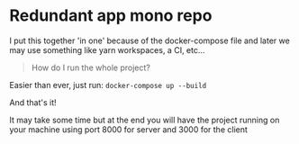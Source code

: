# Redundant app mono repo

I put this together 'in one' because of the docker-compose file and later we may use something like yarn workspaces, a CI, etc...

> How do I run the whole project?

Easier than ever, just run:
``` docker-compose up --build ```

And that's it!

It may take some time but at the end you will have the project running on your machine using port 8000 for server and 3000 for the client